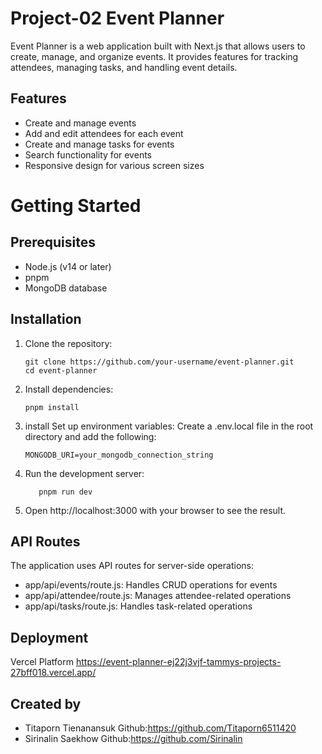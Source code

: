 # Project-02 Event Planner
Event Planner is a web application built with Next.js that allows users to create, manage, and organize events. It provides features for tracking attendees, managing tasks, and handling event details.

## Features
  - Create and manage events
  - Add and edit attendees for each event
  - Create and manage tasks for events
  - Search functionality for events
  - Responsive design for various screen sizes

# Getting Started
## Prerequisites
- Node.js (v14 or later)
- pnpm
- MongoDB database
## Installation
1. Clone the repository:
   ```
   git clone https://github.com/your-username/event-planner.git
   cd event-planner
   ```
2. Install dependencies:
   ```
   pnpm install
   ```
3. install
   Set up environment variables:
   Create a .env.local file in the root directory and add the following:
   ```
   MONGODB_URI=your_mongodb_connection_string
   ```
4. Run the development server:
   ```
      pnpm run dev
   ```
5. Open http://localhost:3000 with your browser to see the result.

## API Routes
The application uses API routes for server-side operations:
  - app/api/events/route.js: Handles CRUD operations for events
  - app/api/attendee/route.js: Manages attendee-related operations
  - app/api/tasks/route.js: Handles task-related operations

## Deployment
Vercel Platform
https://event-planner-ej22j3vjf-tammys-projects-27bff018.vercel.app/

## Created by
- Titaporn Tienanansuk Github:https://github.com/Titaporn6511420
- Sirinalin Saekhow Github:https://github.com/Sirinalin
